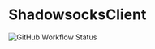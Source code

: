 # ShadowsocksClient

![GitHub Workflow Status](https://img.shields.io/github/workflow/status/NingLi-iOSer/ShadowsocksClient/swift_build)
